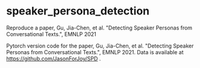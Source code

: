 # speaker_persona_detection
Reproduce a paper, Gu, Jia-Chen, et al. "Detecting Speaker Personas from Conversational Texts.", EMNLP 2021

Pytorch version code for the paper, Gu, Jia-Chen, et al. "Detecting Speaker Personas from Conversational Texts.", EMNLP 2021.
Data is available at https://github.com/JasonForJoy/SPD .
